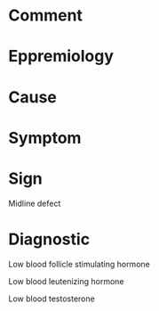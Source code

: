 # Comment

# Eppremiology

# Cause

# Symptom

# Sign

Midline defect

# Diagnostic

Low blood follicle stimulating hormone

Low blood leutenizing hormone

Low blood testosterone

